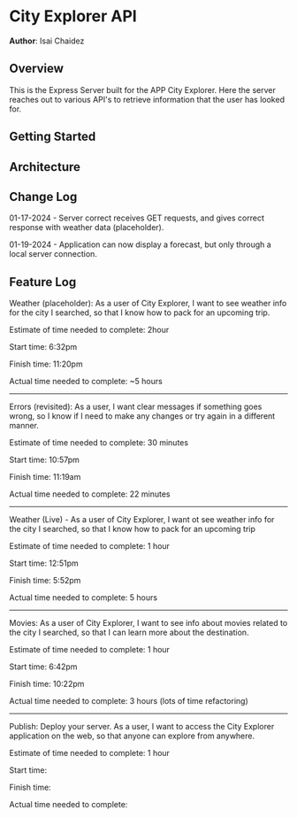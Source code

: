 # City Explorer API 

**Author**: Isai Chaidez

## Overview

This is the Express Server built for the APP City Explorer. Here the server reaches out to various API's to retrieve information that the user has looked for.

## Getting Started
<!-- What are the steps that a user must take in order to build this app on their own machine and get it running? -->

## Architecture
<!-- Provide a detailed description of the application design. What technologies (languages, libraries, etc) you're using, and any other relevant design information. -->

## Change Log

01-17-2024 - Server correct receives GET requests, and gives correct response with weather data (placeholder). 

01-19-2024 - Application can now display a forecast, but only through a local server connection.

## Feature Log

Weather (placeholder): As a user of City Explorer, I want to see weather info for the city I searched, so that I know how to pack for an upcoming trip.

Estimate of time needed to complete: 2hour

Start time: 6:32pm

Finish time: 11:20pm

Actual time needed to complete: ~5 hours

--- 

Errors (revisited): As a user, I want clear messages if something goes wrong, so I know if I need to make any changes or try again in a different manner.

Estimate of time needed to complete: 30 minutes

Start time: 10:57pm

Finish time: 11:19am

Actual time needed to complete: 22 minutes
    
--- 

Weather (Live) - As a user of City Explorer, I want ot see weather info for the city I searched, so that I know how to pack for an upcoming trip 

Estimate of time needed to complete: 1 hour

Start time: 12:51pm

Finish time: 5:52pm

Actual time needed to complete: 5 hours

---

Movies: As a user of City Explorer, I want to see info about movies related to the city I searched, so that I can learn more about the destination.

Estimate of time needed to complete: 1 hour

Start time: 6:42pm

Finish time: 10:22pm

Actual time needed to complete: 3 hours (lots of time refactoring)

---

Publish: Deploy your server. As a user, I want to access the City Explorer application on the web, so that anyone can explore from anywhere.

Estimate of time needed to complete: 1 hour

Start time:

Finish time:

Actual time needed to complete:
